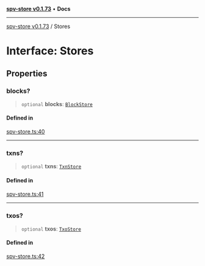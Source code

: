 [**spv-store v0.1.73**](../README.md) • **Docs**

***

[spv-store v0.1.73](../globals.md) / Stores

# Interface: Stores

## Properties

### blocks?

> `optional` **blocks**: [`BlockStore`](../classes/BlockStore.md)

#### Defined in

[spv-store.ts:40](https://github.com/bitcoin-sv/spv-store/blob/9735342843cd2ea4b04983988f1fa98b59c98947/src/spv-store.ts#L40)

***

### txns?

> `optional` **txns**: [`TxnStore`](../classes/TxnStore.md)

#### Defined in

[spv-store.ts:41](https://github.com/bitcoin-sv/spv-store/blob/9735342843cd2ea4b04983988f1fa98b59c98947/src/spv-store.ts#L41)

***

### txos?

> `optional` **txos**: [`TxoStore`](../classes/TxoStore.md)

#### Defined in

[spv-store.ts:42](https://github.com/bitcoin-sv/spv-store/blob/9735342843cd2ea4b04983988f1fa98b59c98947/src/spv-store.ts#L42)
